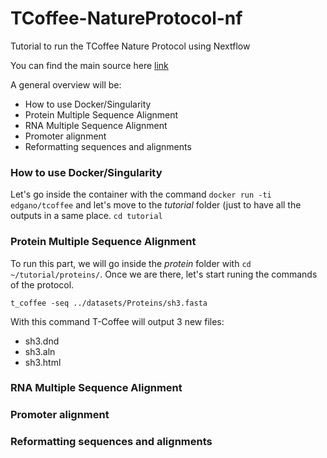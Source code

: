 # TCoffee-NatureProtocol-nf
Tutorial to run the TCoffee Nature Protocol using Nextflow

You can find the main source here [link](http://www.tcoffee.org/Projects/tcoffee/workshops/tcoffeetutorials/index.html)

A general overview will be:
* How to use Docker/Singularity
* Protein Multiple Sequence Alignment
* RNA Multiple Sequence Alignment
* Promoter alignment
* Reformatting sequences and alignments

### How to use Docker/Singularity
Let's go inside the container with the command ```docker run -ti edgano/tcoffee``` and let's move to the *tutorial* folder (just to have all the outputs in a same place. ```cd tutorial```

### Protein Multiple Sequence Alignment
To run this part, we will go inside the *protein* folder with ```cd ~/tutorial/proteins/```. Once we are there, let's start runing the commands of the protocol.

```t_coffee -seq ../datasets/Proteins/sh3.fasta```

With this command T-Coffee will output 3 new files:
* sh3.dnd
* sh3.aln
* sh3.html

### RNA Multiple Sequence Alignment

### Promoter alignment

### Reformatting sequences and alignments
